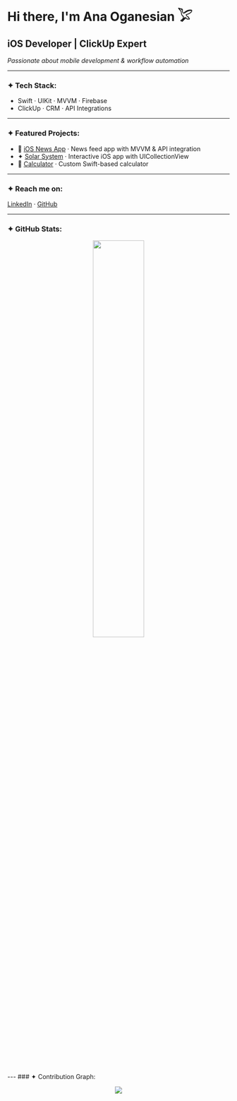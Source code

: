 # Hi there, I'm Ana Oganesian 𓅯  

## iOS Developer | ClickUp Expert  
*Passionate about mobile development & workflow automation*  

---  

### ✦ Tech Stack:  
- Swift · UIKit · MVVM · Firebase  
- ClickUp · CRM · API Integrations  

---  

### ✦ Featured Projects:  
- 📱 [iOS News App](https://github.com/itlifean/ios-news-app) · News feed app with MVVM & API integration  
- ✦ [Solar System](https://github.com/itlifean/solar-system) · Interactive iOS app with UICollectionView  
- 🔢 [Calculator](https://github.com/itlifean/swift-calculator) · Custom Swift-based calculator  

---  

### ✦ Reach me on:  
[LinkedIn](https://linkedin.com/in/ana-oganesian-5836281a8) · [GitHub](https://github.com/itlifean)  

---
### ✦ GitHub Stats:
<p align="center">
  <img src="https://github-readme-stats.vercel.app/api?username=itlifean&show_icons=true&theme=github_dark&hide_border=true" width="48%">
 
</p>
---
### ✦ Contribution Graph:
<p align="center">
  <img src="https://activity-graph.herokuapp.com/graph?username=itlifean&theme=github-dark&hide_border=true">
</p>

